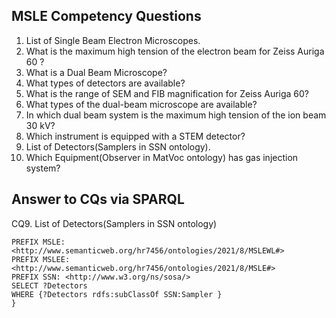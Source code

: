 ## MSLE Competency Questions
1. List of Single Beam Electron Microscopes.
2. What is the maximum high tension of the electron beam for Zeiss Auriga 60 ?
3. What is a Dual Beam Microscope?
4. What types of detectors are available?
5. What is the range of SEM and FIB magnification for Zeiss Auriga 60?
6. What types of the dual-beam microscope are available?
7. In which dual beam system is the maximum high tension of the ion beam 30 kV?
8. Which instrument is equipped with a STEM detector?
9. List of Detectors(Samplers in SSN ontology).
10. Which Equipment(Observer in MatVoc ontology) has gas injection system?



## Answer to CQs via SPARQL
CQ9. List of Detectors(Samplers in SSN ontology)
```
PREFIX MSLE: <http://www.semanticweb.org/hr7456/ontologies/2021/8/MSLEWL#>
PREFIX MSLEE: <http://www.semanticweb.org/hr7456/ontologies/2021/8/MSLE#>
PREFIX SSN: <http://www.w3.org/ns/sosa/>
SELECT ?Detectors
WHERE {?Detectors rdfs:subClassOf SSN:Sampler }
}

```
